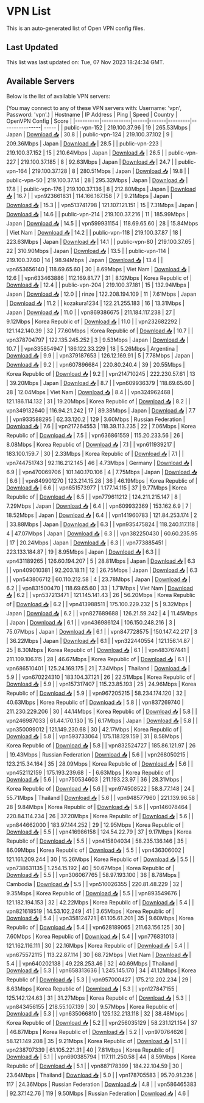 # VPN List

This is an auto-generated list of Open VPN config files.

## Last Updated

This list was last updated on: Tue, 07 Nov 2023 18:24:34 GMT.

## Available Servers

Below is the list of available VPN servers:

(You may connect to any of these VPN servers with: Username: 'vpn', Password: 'vpn'.)
| Hostname | IP Address | Ping | Speed | Country | OpenVPN Config | Score |
|----------|------------|------|-------|---------|----------------| ----- |
| public-vpn-152 | 219.100.37.96 | 19 | 265.53Mbps | Japan | [Download 📥](./configs/server_0_JP.ovpn) | 30.8 |
| public-vpn-124 | 219.100.37.102 | 9 | 209.36Mbps | Japan | [Download 📥](./configs/server_1_JP.ovpn) | 28.5 |
| public-vpn-223 | 219.100.37.152 | 15 | 210.64Mbps | Japan | [Download 📥](./configs/server_2_JP.ovpn) | 26.5 |
| public-vpn-227 | 219.100.37.185 | 8 | 92.63Mbps | Japan | [Download 📥](./configs/server_3_JP.ovpn) | 24.7 |
| public-vpn-164 | 219.100.37.128 | 8 | 280.51Mbps | Japan | [Download 📥](./configs/server_4_JP.ovpn) | 19.8 |
| public-vpn-50 | 219.100.37.14 | 28 | 295.32Mbps | Japan | [Download 📥](./configs/server_5_JP.ovpn) | 17.8 |
| public-vpn-176 | 219.100.37.136 | 8 | 212.80Mbps | Japan | [Download 📥](./configs/server_6_JP.ovpn) | 16.7 |
| vpn923661831 | 114.166.167.158 | 7 | 9.21Mbps | Japan | [Download 📥](./configs/server_7_JP.ovpn) | 15.3 |
| vpn513741798 | 121.107.121.151 | 15 | 7.31Mbps | Japan | [Download 📥](./configs/server_8_JP.ovpn) | 14.6 |
| public-vpn-214 | 219.100.37.216 | 11 | 185.99Mbps | Japan | [Download 📥](./configs/server_9_JP.ovpn) | 14.5 |
| vpn599931154 | 118.69.65.60 | 28 | 15.84Mbps | Viet Nam | [Download 📥](./configs/server_10_VN.ovpn) | 14.2 |
| public-vpn-118 | 219.100.37.87 | 18 | 223.63Mbps | Japan | [Download 📥](./configs/server_11_JP.ovpn) | 14.1 |
| public-vpn-80 | 219.100.37.65 | 22 | 310.90Mbps | Japan | [Download 📥](./configs/server_12_JP.ovpn) | 13.5 |
| public-vpn-114 | 219.100.37.60 | 14 | 98.94Mbps | Japan | [Download 📥](./configs/server_13_JP.ovpn) | 13.4 |
| vpn653656140 | 118.69.65.60 | 30 | 8.69Mbps | Viet Nam | [Download 📥](./configs/server_14_VN.ovpn) | 12.6 |
| vpn633463886 | 112.169.81.77 | 31 | 8.12Mbps | Korea Republic of | [Download 📥](./configs/server_15_KR.ovpn) | 12.4 |
| public-vpn-204 | 219.100.37.181 | 15 | 132.94Mbps | Japan | [Download 📥](./configs/server_16_JP.ovpn) | 12.0 |
| rinze | 122.208.194.109 | 11 | 7.61Mbps | Japan | [Download 📥](./configs/server_17_JP.ovpn) | 11.2 |
| kozakura1234 | 122.21.255.183 | 16 | 13.31Mbps | Japan | [Download 📥](./configs/server_18_JP.ovpn) | 11.0 |
| vpn869386675 | 211.184.117.238 | 27 | 9.12Mbps | Korea Republic of | [Download 📥](./configs/server_19_KR.ovpn) | 11.0 |
| vpn232682292 | 121.142.140.39 | 32 | 77.60Mbps | Korea Republic of | [Download 📥](./configs/server_20_KR.ovpn) | 10.7 |
| vpn378704797 | 122.135.245.252 | 3 | 9.53Mbps | Japan | [Download 📥](./configs/server_21_JP.ovpn) | 10.7 |
| vpn335854947 | 186.122.33.229 | 18 | 5.26Mbps | Argentina | [Download 📥](./configs/server_22_AR.ovpn) | 9.9 |
| vpn379187653 | 126.12.169.91 | 5 | 7.78Mbps | Japan | [Download 📥](./configs/server_23_JP.ovpn) | 9.2 |
| vpn607896684 | 220.80.240.4 | 39 | 20.55Mbps | Korea Republic of | [Download 📥](./configs/server_24_KR.ovpn) | 9.2 |
| vpn214710245 | 222.230.57.61 | 13 | 39.20Mbps | Japan | [Download 📥](./configs/server_25_JP.ovpn) | 8.7 |
| vpn609936379 | 118.69.65.60 | 28 | 12.04Mbps | Viet Nam | [Download 📥](./configs/server_26_VN.ovpn) | 8.4 |
| vpn324962468 | 121.186.114.132 | 31 | 19.20Mbps | Korea Republic of | [Download 📥](./configs/server_27_KR.ovpn) | 8.2 |
| vpn349132640 | 116.94.21.242 | 17 | 89.38Mbps | Japan | [Download 📥](./configs/server_28_JP.ovpn) | 7.7 |
| vpn933588295 | 62.33.120.2 | 129 | 3.60Mbps | Russian Federation | [Download 📥](./configs/server_29_RU.ovpn) | 7.6 |
| vpn217264553 | 118.39.113.235 | 22 | 7.06Mbps | Korea Republic of | [Download 📥](./configs/server_30_KR.ovpn) | 7.5 |
| vpn636861559 | 115.20.233.56 | 26 | 8.08Mbps | Korea Republic of | [Download 📥](./configs/server_31_KR.ovpn) | 7.1 |
| vpn611939217 | 183.100.159.7 | 30 | 2.33Mbps | Korea Republic of | [Download 📥](./configs/server_32_KR.ovpn) | 7.1 |
| vpn744751743 | 92.116.212.145 | 46 | 4.73Mbps | Germany | [Download 📥](./configs/server_33_DE.ovpn) | 6.9 |
| vpn470069706 | 101.140.170.106 | 4 | 7.75Mbps | Japan | [Download 📥](./configs/server_34_JP.ovpn) | 6.6 |
| vpn849901270 | 123.214.15.28 | 36 | 46.19Mbps | Korea Republic of | [Download 📥](./configs/server_35_KR.ovpn) | 6.6 |
| vpn651573977 | 1.177.14.115 | 37 | 9.77Mbps | Korea Republic of | [Download 📥](./configs/server_36_KR.ovpn) | 6.5 |
| vpn779611212 | 124.211.215.147 | 8 | 7.29Mbps | Japan | [Download 📥](./configs/server_37_JP.ovpn) | 6.4 |
| vpn609932369 | 153.162.6.9 | 7 | 18.52Mbps | Japan | [Download 📥](./configs/server_38_JP.ovpn) | 6.4 |
| vpn141960783 | 121.84.253.174 | 2 | 33.88Mbps | Japan | [Download 📥](./configs/server_39_JP.ovpn) | 6.3 |
| vpn935475824 | 118.240.117.118 | 4 | 47.07Mbps | Japan | [Download 📥](./configs/server_40_JP.ovpn) | 6.3 |
| vpn382250430 | 60.60.235.95 | 17 | 20.24Mbps | Japan | [Download 📥](./configs/server_41_JP.ovpn) | 6.3 |
| vpn773885451 | 223.133.184.87 | 19 | 8.95Mbps | Japan | [Download 📥](./configs/server_42_JP.ovpn) | 6.3 |
| vpn431189265 | 126.60.194.207 | 5 | 28.81Mbps | Japan | [Download 📥](./configs/server_43_JP.ovpn) | 6.3 |
| vpn409010381 | 92.203.18.11 | 12 | 26.75Mbps | Japan | [Download 📥](./configs/server_44_JP.ovpn) | 6.3 |
| vpn543806712 | 60.110.212.58 | 4 | 23.78Mbps | Japan | [Download 📥](./configs/server_45_JP.ovpn) | 6.2 |
| vpn831500470 | 118.69.65.60 | 33 | 1.71Mbps | Viet Nam | [Download 📥](./configs/server_46_VN.ovpn) | 6.2 |
| vpn537213471 | 121.145.141.43 | 26 | 56.20Mbps | Korea Republic of | [Download 📥](./configs/server_47_KR.ovpn) | 6.2 |
| vpn413988511 | 175.100.229.232 | 5 | 9.32Mbps | Japan | [Download 📥](./configs/server_48_JP.ovpn) | 6.2 |
| vpn827689688 | 126.21.59.242 | 4 | 11.45Mbps | Japan | [Download 📥](./configs/server_49_JP.ovpn) | 6.1 |
| vpn436986124 | 106.150.248.216 | 3 | 75.07Mbps | Japan | [Download 📥](./configs/server_50_JP.ovpn) | 6.1 |
| vpn847728575 | 150.147.42.217 | 3 | 36.22Mbps | Japan | [Download 📥](./configs/server_51_JP.ovpn) | 6.1 |
| vpn322440554 | 121.156.14.87 | 25 | 8.30Mbps | Korea Republic of | [Download 📥](./configs/server_52_KR.ovpn) | 6.1 |
| vpn483767441 | 211.109.106.115 | 28 | 46.67Mbps | Korea Republic of | [Download 📥](./configs/server_53_KR.ovpn) | 6.1 |
| vpn686510401 | 125.24.169.175 | 21 | 7.34Mbps | Thailand | [Download 📥](./configs/server_54_TH.ovpn) | 5.9 |
| vpn670224310 | 183.104.37.121 | 26 | 22.51Mbps | Korea Republic of | [Download 📥](./configs/server_55_KR.ovpn) | 5.9 |
| vpn157317407 | 115.23.85.193 | 25 | 24.96Mbps | Korea Republic of | [Download 📥](./configs/server_56_KR.ovpn) | 5.9 |
| vpn967205215 | 58.234.174.120 | 32 | 40.63Mbps | Korea Republic of | [Download 📥](./configs/server_57_KR.ovpn) | 5.8 |
| vpn837269740 | 211.230.229.206 | 30 | 44.14Mbps | Korea Republic of | [Download 📥](./configs/server_58_KR.ovpn) | 5.8 |
| vpn246987033 | 61.44.170.130 | 15 | 6.17Mbps | Japan | [Download 📥](./configs/server_59_JP.ovpn) | 5.8 |
| vpn350099012 | 121.149.230.68 | 30 | 42.17Mbps | Korea Republic of | [Download 📥](./configs/server_60_KR.ovpn) | 5.8 |
| vpn593733064 | 175.118.129.159 | 31 | 8.58Mbps | Korea Republic of | [Download 📥](./configs/server_61_KR.ovpn) | 5.8 |
| vpn832524727 | 185.86.121.97 | 26 | 19.43Mbps | Russian Federation | [Download 📥](./configs/server_62_RU.ovpn) | 5.6 |
| vpn268050215 | 123.215.34.164 | 35 | 28.09Mbps | Korea Republic of | [Download 📥](./configs/server_63_KR.ovpn) | 5.6 |
| vpn452112159 | 175.193.239.68 | - | 6.63Mbps | Korea Republic of | [Download 📥](./configs/server_64_KR.ovpn) | 5.6 |
| vpn750534603 | 211.193.23.97 | 36 | 28.31Mbps | Korea Republic of | [Download 📥](./configs/server_65_KR.ovpn) | 5.6 |
| vpn974508522 | 58.8.77.148 | 24 | 55.71Mbps | Thailand | [Download 📥](./configs/server_66_TH.ovpn) | 5.6 |
| vpn948577960 | 221.139.96.58 | 28 | 9.84Mbps | Korea Republic of | [Download 📥](./configs/server_67_KR.ovpn) | 5.6 |
| vpn146078464 | 220.84.114.234 | 26 | 37.20Mbps | Korea Republic of | [Download 📥](./configs/server_68_KR.ovpn) | 5.6 |
| vpn844662000 | 183.97.144.252 | 29 | 12.95Mbps | Korea Republic of | [Download 📥](./configs/server_69_KR.ovpn) | 5.5 |
| vpn416986158 | 124.54.22.79 | 37 | 9.17Mbps | Korea Republic of | [Download 📥](./configs/server_70_KR.ovpn) | 5.5 |
| vpn415804034 | 58.235.136.146 | 35 | 86.09Mbps | Korea Republic of | [Download 📥](./configs/server_71_KR.ovpn) | 5.5 |
| vpn436306002 | 121.161.209.244 | 30 | 15.26Mbps | Korea Republic of | [Download 📥](./configs/server_72_KR.ovpn) | 5.5 |
| vpn738631135 | 1.254.15.192 | 40 | 50.67Mbps | Korea Republic of | [Download 📥](./configs/server_73_KR.ovpn) | 5.5 |
| vpn306067765 | 58.97.193.100 | 36 | 8.78Mbps | Cambodia | [Download 📥](./configs/server_74_KH.ovpn) | 5.5 |
| vpn510026355 | 220.81.48.229 | 32 | 9.35Mbps | Korea Republic of | [Download 📥](./configs/server_75_KR.ovpn) | 5.5 |
| vpn893549676 | 121.182.194.153 | 32 | 42.22Mbps | Korea Republic of | [Download 📥](./configs/server_76_KR.ovpn) | 5.4 |
| vpn821618519 | 14.53.102.249 | 41 | 3.65Mbps | Korea Republic of | [Download 📥](./configs/server_77_KR.ovpn) | 5.4 |
| vpn358124721 | 61.105.61.201 | 35 | 9.60Mbps | Korea Republic of | [Download 📥](./configs/server_78_KR.ovpn) | 5.4 |
| vpn628189065 | 211.63.156.125 | 30 | 7.60Mbps | Korea Republic of | [Download 📥](./configs/server_79_KR.ovpn) | 5.4 |
| vpn776831013 | 121.162.116.111 | 30 | 22.16Mbps | Korea Republic of | [Download 📥](./configs/server_80_KR.ovpn) | 5.4 |
| vpn675572115 | 113.22.87.114 | 30 | 68.72Mbps | Viet Nam | [Download 📥](./configs/server_81_VN.ovpn) | 5.4 |
| vpn640202138 | 49.228.253.46 | 32 | 40.69Mbps | Thailand | [Download 📥](./configs/server_82_TH.ovpn) | 5.3 |
| vpn658313636 | 1.245.145.170 | 34 | 41.12Mbps | Korea Republic of | [Download 📥](./configs/server_83_KR.ovpn) | 5.3 |
| vpn957000427 | 175.212.202.234 | 29 | 8.63Mbps | Korea Republic of | [Download 📥](./configs/server_84_KR.ovpn) | 5.3 |
| vpn127847155 | 125.142.124.63 | 31 | 31.27Mbps | Korea Republic of | [Download 📥](./configs/server_85_KR.ovpn) | 5.3 |
| vpn843456155 | 218.55.107.139 | 30 | 9.57Mbps | Korea Republic of | [Download 📥](./configs/server_86_KR.ovpn) | 5.3 |
| vpn635066810 | 125.132.213.118 | 32 | 38.48Mbps | Korea Republic of | [Download 📥](./configs/server_87_KR.ovpn) | 5.2 |
| vpn256035129 | 58.231.121.154 | 37 | 46.87Mbps | Korea Republic of | [Download 📥](./configs/server_88_KR.ovpn) | 5.2 |
| vpn970764626 | 58.121.149.208 | 35 | 9.21Mbps | Korea Republic of | [Download 📥](./configs/server_89_KR.ovpn) | 5.1 |
| vpn238707339 | 61.105.221.31 | 40 | 7.81Mbps | Korea Republic of | [Download 📥](./configs/server_90_KR.ovpn) | 5.1 |
| vpn690385794 | 117.111.250.58 | 44 | 8.59Mbps | Korea Republic of | [Download 📥](./configs/server_91_KR.ovpn) | 5.1 |
| vpn887178399 | 184.22.104.59 | 30 | 23.64Mbps | Thailand | [Download 📥](./configs/server_92_TH.ovpn) | 5.0 |
| vpn178705583 | 95.70.91.236 | 117 | 24.36Mbps | Russian Federation | [Download 📥](./configs/server_93_RU.ovpn) | 4.8 |
| vpn586465383 | 92.37.142.76 | 119 | 9.50Mbps | Russian Federation | [Download 📥](./configs/server_94_RU.ovpn) | 4.6 |
